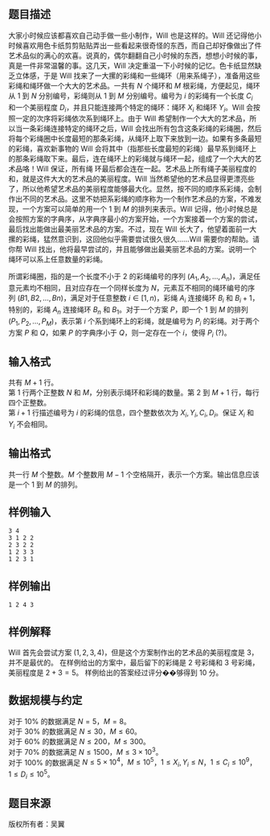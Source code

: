 ## 题目描述
大家小时候应该都喜欢自己动手做一些小制作，Will 也是这样的。Will 还记得他小时候喜欢用色卡纸剪剪贴贴弄出一些看起来很奇怪的东西，而自己却好像做出了件艺术品似的满心的欢喜。说真的，偶尔翻翻自己小时候的东西，想想小时候的事，真是一件非常温馨的事。这几天，Will 决定重温一下小时候的记忆。色卡纸显然缺乏立体感，于是 Will 找来了一大摞的彩绳和一些绳环（用来系绳子），准备用这些彩绳和绳环做一个大大的艺术品。一共有 $N$ 个绳环和 $M$ 根彩绳，方便起见，绳环从 $1$ 到 $N$ 分别编号，彩绳则从 $1$ 到 $M$ 分别编号。编号为 $i$ 的彩绳有一个长度 $C_i$ 和一个美丽程度 $D_i$，并且只能连接两个特定的绳环：绳环 $X_i$ 和绳环 $Y_i$。Will 会按照一定的次序将彩绳依次系到绳环上。由于 Will 希望制作一个大大的艺术品，所以当一条彩绳连接特定的绳环之后，Will 会找出所有包含这条彩绳的彩绳圈，然后将每个彩绳圈中长度最短的那条彩绳，从绳环上取下来放到一边。如果有多条最短的彩绳，喜欢新事物的 Will 会将其中（指那些长度最短的彩绳）最早系到绳环上的那条彩绳取下来。最后，连在绳环上的彩绳就与绳环一起，组成了一个大大的艺术品咯！Will 保证，所有绳 环最后都会连在一起。艺术品上所有绳子美丽程度的和，就是这件大大的艺术品的美丽程度。Will 当然希望他的艺术品显得更漂亮些了，所以他希望艺术品的美丽程度能够最大化。显然，按不同的顺序系彩绳，会制作出不同的艺术品。这里不妨把系彩绳的顺序称为一个制作艺术品的方案，不难发现，一个方案可以简单的用一个 $1$ 到 $M$ 的排列来表示。Will 记得，他小时候总是会按照方案的字典序，从字典序最小的方案开始，一个方案接着一个方案的尝试，最后找出能做出最美丽艺术品的方案。不过，现在 Will 长大了，他望着面前一大摞的彩绳，猛然意识到，这回他似乎需要尝试很久很久……Will 需要你的帮助。请你帮 Will 找出，他将最早尝试的，并且能够做出最美丽艺术品的方案。说明一个绳环可以系上任意数量的彩绳。

所谓彩绳圈，指的是一个长度不小于 $2$ 的彩绳编号的序列 $(A_1,A_2,\ldots,A_n)$，满足任意元素均不相同，且对应存在一个同样长度为 $N$，元素互不相同的绳环编号的序列 $(B1,B2,\ldots,Bn)$，满足对于任意整数 $i\in [1,n)$，彩绳 $A_i$ 连接绳环 $B_i$ 和 $B_i+1$，特别的，彩绳 $A_n$ 连接绳环 $B_n$ 和 $B_1$。对于一个方案 $P$，即一个 $1$ 到 $M$ 的排列 $(P_1,P_2,\ldots,P_M)$，表示第 $i$ 个系到绳环上的彩绳，就是编号为 $P_i$ 的彩绳。对于两个方案 $P$ 和 $Q$，如果 $P$ 的字典序小于 $Q$，则一定存在一个 $i$，使得 $P_i$ (?)。

## 输入格式
共有 $M+1$ 行。\
第 $1$ 行两个正整数 $N$ 和 $M$，分别表示绳环和彩绳的数量。第 $2$ 到 $M+1$ 行，每行四个正整数。\
第 $i+1$ 行描述编号为 $i$ 的彩绳的信息，四个整数依次为 $X_i,Y_i,C_i,D_i$。保证 $X_i$ 和 $Y_i$ 不会相同。

## 输出格式
共一行 $M$ 个整数。$M$ 个整数用 $M-1$ 个空格隔开，表示一个方案。输出信息应该是一个 $1$ 到 $M$ 的排列。

## 样例输入
```plain
3 4
3 1 2 2
2 3 2 2
1 2 3 3
1 2 3 1
```
## 样例输出
```plain
1 2 4 3
```
## 样例解释
Will 首先会尝试方案 $(1,2,3,4)$，但是这个方案制作出的艺术品的美丽程度是 $3$，并不是最优的。
在样例给出的方案中，最后留下的彩绳是 $2$ 号彩绳和 $3$ 号彩绳，美丽程度是 $2+3=5$。
样例给出的答案经过评分��够得到 $10$ 分。

## 数据规模与约定
对于 $10\%$ 的数据满足 $N = 5$，$M = 8$。  
对于 $30\%$ 的数据满足 $N  \leq  30$，$M  \leq  60$。  
对于 $60\%$ 的数据满足 $N  \leq  200$，$M  \leq  300$。  
对于 $70\%$ 的数据满足 $N  \leq  1500$，$M  \leq  3\times10^3$。  
对于 $100\%$ 的数据满足 $N  \leq  5\times10^4$，$M  \leq  10^5$，$1  \leq  X_i, Y_i  \leq  N$，$1  \leq  C_i  \leq  10^9$，$1  \leq  D_i  \leq  10^5$。

## 题目来源
版权所有者：吴翼